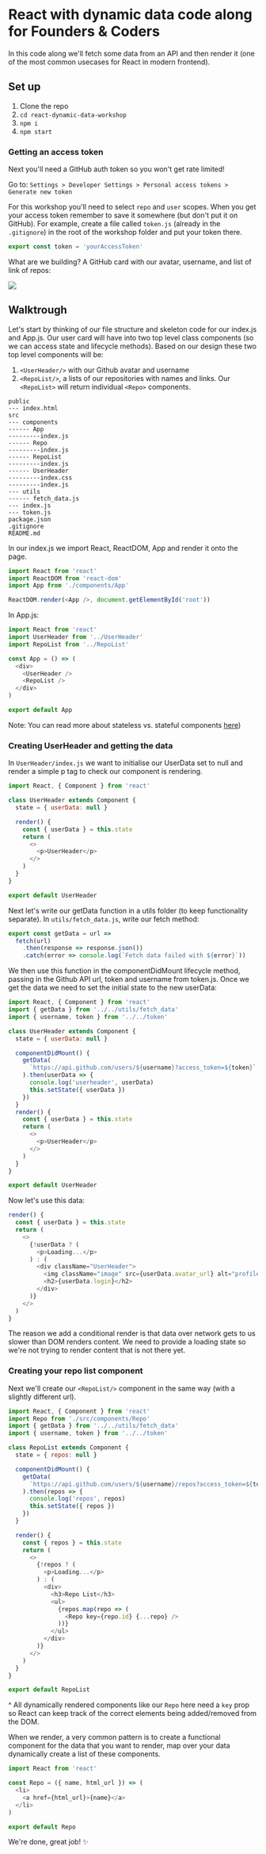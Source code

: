 # React with dynamic data code along for Founders & Coders

In this code along we'll fetch some data from an API and then render it (one of the most common usecases for React in modern frontend).

## Set up

1. Clone the repo
1. `cd react-dynamic-data-workshop`
1. `npm i`
1. `npm start`

### Getting an access token

Next you'll need a GitHub auth token so you won't get rate limited!

Go to: `Settings > Developer Settings > Personal access tokens > Generate new token`

For this workshop you'll need to select `repo` and `user` scopes. When you get your access token remember to save it somewhere (but don't put it on GitHub). For example, create a file called `token.js` (already in the `.gitignore`) in the root of the workshop folder and put your token there.

```javascript
export const token = 'yourAccessToken'
```

What are we building? A GitHub card with our avatar, username, and list of link of repos:

![](./github-card.png)

## Walktrough

Let's start by thinking of our file structure and skeleton code for our index.js and App.js. Our user card will have into two top level class components (so we can access state and lifecycle methods). Based on our design these two top level components will be:

1.  `<UserHeader/>` with our Github avatar and username
2.  `<RepoList/>`, a lists of our repositories with names and links. Our `<RepoList>` will return individual `<Repo>` components.

```
public
--- index.html
src
--- components
------ App
---------index.js
------ Repo
---------index.js
------ RepoList
---------index.js
------ UserHeader
---------index.css
---------index.js
--- utils
------ fetch_data.js
--- index.js
--- token.js
package.json
.gitignore
README.md
```

In our index.js we import React, ReactDOM, App and render it onto the page.

```js
import React from 'react'
import ReactDOM from 'react-dom'
import App from './components/App'

ReactDOM.render(<App />, document.getElementById('root'))
```

In App.js:

```js
import React from 'react'
import UserHeader from '../UserHeader'
import RepoList from '../RepoList'

const App = () => (
  <div>
    <UserHeader />
    <RepoList />
  </div>
)

export default App
```

Note: You can read more about stateless vs. stateful components [here](https://code.tutsplus.com/tutorials/stateful-vs-stateless-functional-components-in-react--cms-29541))

### Creating UserHeader and getting the data

In `UserHeader/index.js` we want to initialise our UserData set to null and render a simple p tag to check our component is rendering.

```js
import React, { Component } from 'react'

class UserHeader extends Component {
  state = { userData: null }

  render() {
    const { userData } = this.state
    return (
      <>
        <p>UserHeader</p>
      </>
    )
  }
}

export default UserHeader
```

Next let's write our getData function in a utils folder (to keep functionality separate). In `utils/fetch_data.js`, write our fetch method:

```js
export const getData = url =>
  fetch(url)
    .then(response => response.json())
    .catch(error => console.log(`Fetch data failed with ${error}`))
```

We then use this function in the componentDidMount lifecycle method, passing in the Github API url, token and username from token.js. Once we get the data we need to set the initial state to the new userData:

```js
import React, { Component } from 'react'
import { getData } from '../../utils/fetch_data'
import { username, token } from '../../token'

class UserHeader extends Component {
  state = { userData: null }

  componentDidMount() {
    getData(
      `https://api.github.com/users/${username}?access_token=${token}`
    ).then(userData => {
      console.log('userheader', userData)
      this.setState({ userData })
    })
  }
  render() {
    const { userData } = this.state
    return (
      <>
        <p>UserHeader</p>
      </>
    )
  }
}

export default UserHeader
```

Now let's use this data:

```js
render() {
  const { userData } = this.state
  return (
    <>
      {!userData ? (
        <p>Loading...</p>
      ) : (
        <div className="UserHeader">
          <img className="image" src={userData.avatar_url} alt="profile" />
          <h2>{userData.login}</h2>
        </div>
      )}
    </>
  )
}
```

The reason we add a conditional render is that data over network gets to us slower than DOM renders content. We need to provide a loading state so we're not trying to render content that is not there yet.

### Creating your repo list component

Next we'll create our `<RepoList/>` component in the same way (with a slightly different url).

```js
import React, { Component } from 'react'
import Repo from './src/components/Repo'
import { getData } from '../../utils/fetch_data'
import { username, token } from '../../token'

class RepoList extends Component {
  state = { repos: null }

  componentDidMount() {
    getData(
      `https://api.github.com/users/${username}/repos?access_token=${token}`
    ).then(repos => {
      console.log('repos', repos)
      this.setState({ repos })
    })
  }

  render() {
    const { repos } = this.state
    return (
      <>
        {!repos ? (
          <p>Loading...</p>
        ) : (
          <div>
            <h3>Repo List</h3>
            <ul>
              {repos.map(repo => (
                <Repo key={repo.id} {...repo} />
              ))}
            </ul>
          </div>
        )}
      </>
    )
  }
}

export default RepoList
```

^ All dynamically rendered components like our `Repo` here need a `key` prop so React can keep track of the correct elements being added/removed from the DOM.

When we render, a very common pattern is to create a functional component for the data that you want to render, map over your data dynamically create a list of these components.

```js
import React from 'react'

const Repo = ({ name, html_url }) => (
  <li>
    <a href={html_url}>{name}</a>
  </li>
)

export default Repo
```

We're done, great job! :sparkles:
